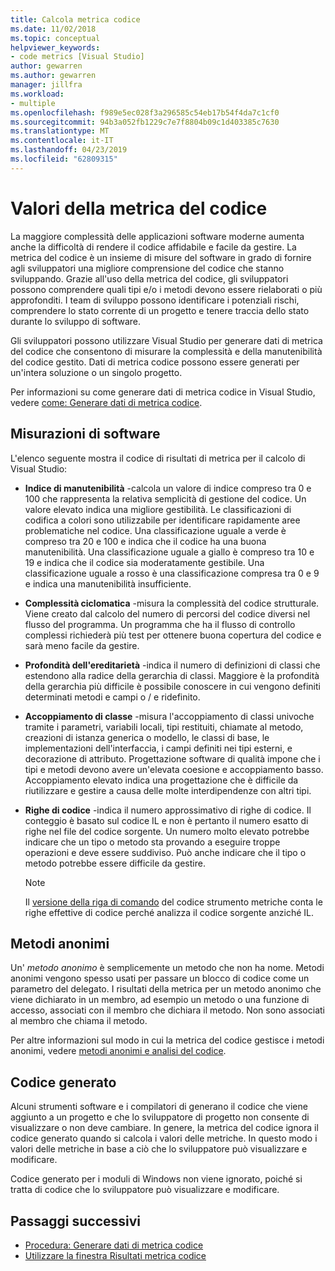 ```yaml
---
title: Calcola metrica codice
ms.date: 11/02/2018
ms.topic: conceptual
helpviewer_keywords:
- code metrics [Visual Studio]
author: gewarren
ms.author: gewarren
manager: jillfra
ms.workload:
- multiple
ms.openlocfilehash: f989e5ec028f3a296585c54eb17b54f4da7c1cf0
ms.sourcegitcommit: 94b3a052fb1229c7e7f8804b09c1d403385c7630
ms.translationtype: MT
ms.contentlocale: it-IT
ms.lasthandoff: 04/23/2019
ms.locfileid: "62809315"
---
```

# <a name="code-metrics-values"></a>Valori della metrica del codice

La maggiore complessità delle applicazioni software moderne aumenta anche la difficoltà di rendere il codice affidabile e facile da gestire. La metrica del codice è un insieme di misure del software in grado di fornire agli sviluppatori una migliore comprensione del codice che stanno sviluppando. Grazie all'uso della metrica del codice, gli sviluppatori possono comprendere quali tipi e/o i metodi devono essere rielaborati o più approfonditi. I team di sviluppo possono identificare i potenziali rischi, comprendere lo stato corrente di un progetto e tenere traccia dello stato durante lo sviluppo di software.

Gli sviluppatori possono utilizzare Visual Studio per generare dati di metrica del codice che consentono di misurare la complessità e della manutenibilità del codice gestito. Dati di metrica codice possono essere generati per un'intera soluzione o un singolo progetto.

Per informazioni su come generare dati di metrica codice in Visual Studio, vedere [come: Generare dati di metrica codice](../code-quality/how-to-generate-code-metrics-data.md).

## <a name="software-measurements"></a>Misurazioni di software

L'elenco seguente mostra il codice di risultati di metrica per il calcolo di Visual Studio:

- **Indice di manutenibilità** -calcola un valore di indice compreso tra 0 e 100 che rappresenta la relativa semplicità di gestione del codice. Un valore elevato indica una migliore gestibilità. Le classificazioni di codifica a colori sono utilizzabile per identificare rapidamente aree problematiche nel codice. Una classificazione uguale a verde è compreso tra 20 e 100 e indica che il codice ha una buona manutenibilità. Una classificazione uguale a giallo è compreso tra 10 e 19 e indica che il codice sia moderatamente gestibile. Una classificazione uguale a rosso è una classificazione compresa tra 0 e 9 e indica una manutenibilità insufficiente.

- **Complessità ciclomatica** -misura la complessità del codice strutturale. Viene creato dal calcolo del numero di percorsi del codice diversi nel flusso del programma. Un programma che ha il flusso di controllo complessi richiederà più test per ottenere buona copertura del codice e sarà meno facile da gestire.

- **Profondità dell'ereditarietà** -indica il numero di definizioni di classi che estendono alla radice della gerarchia di classi. Maggiore è la profondità della gerarchia più difficile è possibile conoscere in cui vengono definiti determinati metodi e campi o / e ridefinito.

- **Accoppiamento di classe** -misura l'accoppiamento di classi univoche tramite i parametri, variabili locali, tipi restituiti, chiamate al metodo, creazioni di istanza generica o modello, le classi di base, le implementazioni dell'interfaccia, i campi definiti nei tipi esterni, e decorazione di attributo. Progettazione software di qualità impone che i tipi e metodi devono avere un'elevata coesione e accoppiamento basso. Accoppiamento elevato indica una progettazione che è difficile da riutilizzare e gestire a causa delle molte interdipendenze con altri tipi.

- **Righe di codice** -indica il numero approssimativo di righe di codice. Il conteggio è basato sul codice IL e non è pertanto il numero esatto di righe nel file del codice sorgente. Un numero molto elevato potrebbe indicare che un tipo o metodo sta provando a eseguire troppe operazioni e deve essere suddiviso. Può anche indicare che il tipo o metodo potrebbe essere difficile da gestire.

   > [!NOTE]
   > Il [versione della riga di comando](../code-quality/how-to-generate-code-metrics-data.md#command-line-code-metrics) del codice strumento metriche conta le righe effettive di codice perché analizza il codice sorgente anziché IL.

## <a name="anonymous-methods"></a>Metodi anonimi

Un' *metodo anonimo* è semplicemente un metodo che non ha nome. Metodi anonimi vengono spesso usati per passare un blocco di codice come un parametro del delegato. I risultati della metrica per un metodo anonimo che viene dichiarato in un membro, ad esempio un metodo o una funzione di accesso, associati con il membro che dichiara il metodo. Non sono associati al membro che chiama il metodo.

Per altre informazioni sul modo in cui la metrica del codice gestisce i metodi anonimi, vedere [metodi anonimi e analisi del codice](../code-quality/anonymous-methods-and-code-analysis.md).

## <a name="generated-code"></a>Codice generato

Alcuni strumenti software e i compilatori di generano il codice che viene aggiunto a un progetto e che lo sviluppatore di progetto non consente di visualizzare o non deve cambiare. In genere, la metrica del codice ignora il codice generato quando si calcola i valori delle metriche. In questo modo i valori delle metriche in base a ciò che lo sviluppatore può visualizzare e modificare.

Codice generato per i moduli di Windows non viene ignorato, poiché si tratta di codice che lo sviluppatore può visualizzare e modificare.

## <a name="next-steps"></a>Passaggi successivi

- [Procedura: Generare dati di metrica codice](../code-quality/how-to-generate-code-metrics-data.md)
- [Utilizzare la finestra Risultati metrica codice](../code-quality/working-with-code-metrics-data.md)